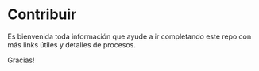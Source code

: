 
# Contribuir

Es bienvenida toda información que ayude a ir completando este repo con más links útiles y detalles de procesos.

Gracias!